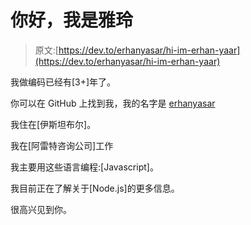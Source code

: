 # 你好，我是雅玲

> 原文:[https://dev.to/erhanyasar/hi-im-erhan-yaar](https://dev.to/erhanyasar/hi-im-erhan-yaar)

我做编码已经有[3+]年了。

你可以在 GitHub 上找到我，我的名字是 [erhanyasar](https://github.com/erhanyasar)

我住在[伊斯坦布尔]。

我在[阿雷特咨询公司]工作

我主要用这些语言编程:[Javascript]。

我目前正在了解关于[Node.js]的更多信息。

很高兴见到你。